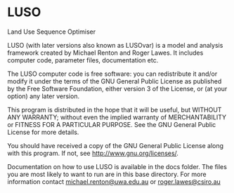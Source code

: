 LUSO
====

Land Use Sequence Optimiser

LUSO (with later versions also known as LUSOvar) is a model and analysis framework created by Michael Renton and Roger Lawes.
It includes computer code, parameter files, documentation etc.  


The LUSO computer code is free software: you can redistribute it and/or modify
it under the terms of the GNU General Public License as published by
the Free Software Foundation, either version 3 of the License, or
(at your option) any later version.

This program is distributed in the hope that it will be useful,
but WITHOUT ANY WARRANTY; without even the implied warranty of
MERCHANTABILITY or FITNESS FOR A PARTICULAR PURPOSE.  See the
GNU General Public License for more details.

You should have received a copy of the GNU General Public License
along with this program.  If not, see <http://www.gnu.org/licenses/>.



Documentation on how to use LUSO is available in the docs folder. 
The files you are most likely to want to run are in this base directory.
For more information contact michael.renton@uwa.edu.au or roger.lawes@csiro.au
